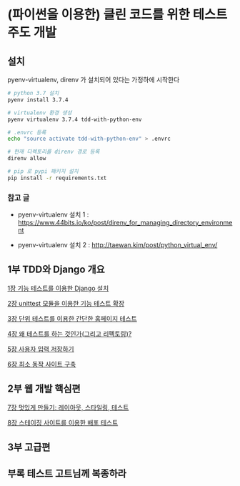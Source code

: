 # (파이썬을 이용한) 클린 코드를 위한 테스트 주도 개발

## 설치

pyenv-virtualenv, direnv 가 설치되어 있다는 가정하에 시작한다

```sh
# python 3.7 설치
pyenv install 3.7.4

# virtualenv 환경 생성
pyenv virtualenv 3.7.4 tdd-with-python-env

# .envrc 등록
echo "source activate tdd-with-python-env" > .envrc

# 현재 디렉토리를 direnv 경로 등록
direnv allow

# pip 로 pypi 패키지 설치
pip install -r requirements.txt
```

### 참고 글

* pyenv-virtualenv 설치 1 : https://www.44bits.io/ko/post/direnv_for_managing_directory_environment

* pyenv-virtualenv 설치 2 : http://taewan.kim/post/python_virtual_env/

## 1부 TDD와 Django 개요

[1장 기능 테스트를 이용한 Django 설치](./ch01/README.md)

[2장 unittest 모듈을 이용한 기능 테스트 확장](./ch02/README.md)

[3장 단위 테스트를 이용한 간단한 홈페이지 테스트](./ch03/README.md)

[4장 왜 테스트를 하는 것인가(그리고 리펙토링)?](./ch04/README.md)

[5장 사용자 입력 저장하기](./ch05/README.md)

[6장 최소 동작 사이트 구축](./ch06/README.md)

## 2부 웹 개발 핵심편

[7장 멋있게 만들기: 레이아웃, 스타일링, 테스트](./ch07/README.md)

[8장 스테이징 사이트를 이용한 배포 테스트](./ch08/README.md)

## 3부 고급편

## 부록 테스트 고트님께 복종하라
